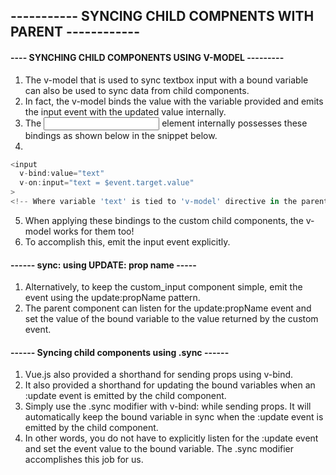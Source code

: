 ## ----------- SYNCING CHILD COMPNENTS WITH PARENT ------------

#### ---- SYNCHING CHILD COMPONENTS USING V-MODEL ---------

1. The v-model that is used to sync textbox input with a bound variable can also be used to sync data from child components. 
2. In fact, the v-model binds the value with the variable provided and emits the input event with the updated value internally. 
3. The <input> element internally possesses these bindings as shown below in the snippet below.
4. 
```js
<input
  v-bind:value="text"
  v-on:input="text = $event.target.value"
>
<!-- Where variable 'text' is tied to 'v-model' directive in the parent component -->
```

5. When applying these bindings to the custom child components, the v-model works for them too! 
6. To accomplish this, emit the input event explicitly.


#### ------ sync: using UPDATE: prop name -----
1. Alternatively, to keep the custom_input component simple, emit the event using the update:propName pattern.
2. The parent component can listen for the update:propName event and set the value of the bound variable to the value returned by the custom event.



#### ------ Syncing child components using .sync ------
1. Vue.js also provided a shorthand for sending props using v-bind. 
2. It also provided a shorthand for updating the bound variables when an :update event is emitted by the child component.
3. Simply use the .sync modifier with v-bind: while sending props. It will automatically keep the bound variable in sync when the :update event is emitted by the child component. 
4. In other words, you do not have to explicitly listen for the :update event and set the event value to the bound variable. The .sync modifier accomplishes this job for us.